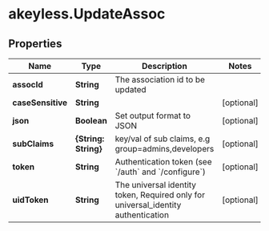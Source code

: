 # akeyless.UpdateAssoc

## Properties

Name | Type | Description | Notes
------------ | ------------- | ------------- | -------------
**assocId** | **String** | The association id to be updated | 
**caseSensitive** | **String** |  | [optional] 
**json** | **Boolean** | Set output format to JSON | [optional] 
**subClaims** | **{String: String}** | key/val of sub claims, e.g group&#x3D;admins,developers | [optional] 
**token** | **String** | Authentication token (see &#x60;/auth&#x60; and &#x60;/configure&#x60;) | [optional] 
**uidToken** | **String** | The universal identity token, Required only for universal_identity authentication | [optional] 


